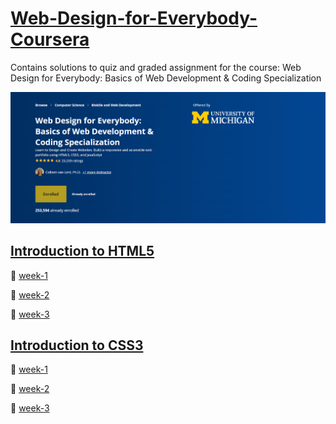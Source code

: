 # [Web-Design-for-Everybody-Coursera](https://www.coursera.org/specializations/web-design?)
Contains solutions to quiz and graded assignment for the course: Web Design for Everybody: Basics of Web Development &amp; Coding Specialization

![course image](/images/main.png)

## [Introduction to HTML5](https://github.com/santhosh-programmer/Web-Design-for-Everybody-Coursera/tree/main/Introduction-to-HTML5)
🎈 [week-1](https://github.com/santhosh-programmer/Web-Design-for-Everybody-Coursera/tree/main/Introduction-to-HTML5/week-1)

🎈 [week-2](https://github.com/santhosh-programmer/Web-Design-for-Everybody-Coursera/tree/main/Introduction-to-HTML5/week-2)

🎈 [week-3](https://github.com/santhosh-programmer/Web-Design-for-Everybody-Coursera/tree/main/Introduction-to-HTML5/week-3)

## [Introduction to CSS3](https://github.com/santhosh-programmer/Web-Design-for-Everybody-Coursera/tree/main/Introduction-to-CSS3)

🎈 [week-1](https://github.com/santhosh-programmer/Web-Design-for-Everybody-Coursera/tree/main/Introduction-to-CSS3/week-1)

🎈 [week-2](https://github.com/santhosh-programmer/Web-Design-for-Everybody-Coursera/tree/main/Introduction-to-CSS3/week-2)

🎈 [week-3](https://github.com/santhosh-programmer/Web-Design-for-Everybody-Coursera/tree/main/Introduction-to-CSS3/week-3)
